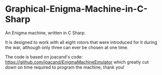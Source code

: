 # Graphical-Enigma-Machine-in-C-Sharp
An Enigma machine, written in C Sharp. 

It is designed to work with all eight rotors that were introduced for it during the war, although only three can ever be chosen at one time. 

The code is based on joacand's code: https://github.com/joacand/EnigmaMachineEmulator which greatly cut down on time required to program the machine, thank you! 
